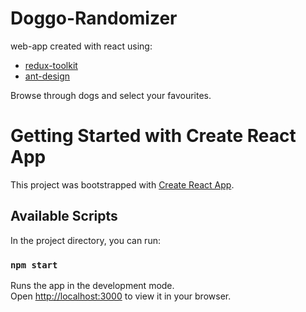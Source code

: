 # Doggo-Randomizer
web-app created with react using:
- [redux-toolkit](https://redux-toolkit.js.org/)
- [ant-design](https://ant.design/)

Browse through dogs and select your favourites.

# Getting Started with Create React App

This project was bootstrapped with [Create React App](https://github.com/facebook/create-react-app).

## Available Scripts

In the project directory, you can run:

### `npm start`

Runs the app in the development mode.\
Open [http://localhost:3000](http://localhost:3000) to view it in your browser.


